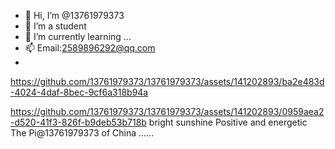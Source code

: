- 👋 Hi, I’m @13761979373
- 👀 I’m a student
- 🌱 I’m currently learning ...
- 📫 Email:2589896292@qq.com
- 

https://github.com/13761979373/13761979373/assets/141202893/ba2e483d-4024-4daf-8bec-9cf6a318b94a



https://github.com/13761979373/13761979373/assets/141202893/0959aea2-d520-41f3-826f-b9deb53b718b
bright sunshine
Positive and energetic
The Pi@13761979373 of China
......

<!---
13761979373/13761979373 is a ✨ special ✨ repository because its `README.md` (this file) appears on your GitHub profile.
You can click the Preview link to take a look at your changes.
--->

